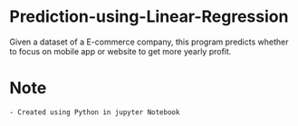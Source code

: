 # Prediction-using-Linear-Regression
Given a dataset of a E-commerce company, this program predicts whether to focus on mobile app or website to get more yearly profit.

# Note
    - Created using Python in jupyter Notebook
